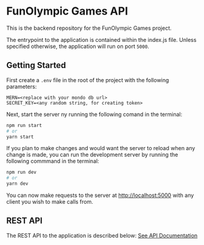 # FunOlympic Games API

This is the backend repository for the FunOlympic Games project.

The entrypoint to the application is contained within the index.js file. Unless specified otherwise, the application will run on port `5000`.

## Getting Started

First create a `.env` file in the root of the project with the following parameters:

```env
MERN=<replace with your mondo db url>
SECRET_KEY=<any random string, for creating token>
```

Next, start the server ny running the following comand in the terminal:

```bash
npm run start
# or
yarn start
```

If you plan to make changes and would want the server to reload when any change is made, you can run the development server by running the following commmand in the terminal:

```bash
npm run dev
# or
yarn dev
```

You can now make requests to the server at [http://localhost:5000](http://localhost:5000) with any client you wish to make calls from.

## REST API

The REST API to the application is described below:
[See API Documentation](./routes/README.md)
